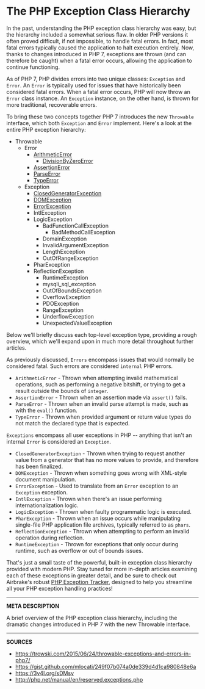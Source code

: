 # The PHP Exception Class Hierarchy

In the past, understanding the PHP exception class hierarchy was easy, but the hierarchy included a somewhat serious flaw.  In older PHP versions it often proved difficult, if not impossible, to handle fatal errors.  In fact, most fatal errors typically caused the application to halt execution entirely.  Now, thanks to changes introduced in PHP 7, exceptions are thrown (and can therefore be caught) when a fatal error occurs, allowing the application to continue functioning.

As of PHP 7, PHP divides errors into two unique classes: `Exception` and `Error`.  An `Error` is typically used for issues that have historically been considered fatal errors.  When a fatal error occurs, PHP will now throw an `Error` class instance.  An `Exception` instance, on the other hand, is thrown for more traditional, recoverable errors.

To bring these two concepts together PHP 7 introduces the new `Throwable` interface, which both `Exception` and `Error` implement.  Here's a look at the entire PHP exception hierarchy:

- Throwable
    - Error
        - [ArithmeticError](https://airbrake.io/blog/php-exception-handling/arithmeticerror)
            - [DivisionByZeroError](https://airbrake.io/blog/php-exception-handling/divisionbyzeroerror)
        - [AssertionError](https://airbrake.io/blog/php-exception-handling/assertionerror)
        - [ParseError](https://airbrake.io/blog/php-exception-handling/php-parseerror)
        - [TypeError](https://airbrake.io/blog/php-exception-handling/php-typeerror)
    - Exception
        - [ClosedGeneratorException](https://airbrake.io/blog/php-exception-handling/closedgeneratorexception)
        - [DOMException](https://airbrake.io/blog/php-exception-handling/domexception)
        - [ErrorException](https://airbrake.io/blog/php-exception-handling/errorexception)
        - IntlException
        - LogicException
            - BadFunctionCallException
                - BadMethodCallException
            - DomainException
            - InvalidArgumentException
            - LengthException
            - OutOfRangeException
        - PharException
        - ReflectionException
            - RuntimeException
            - mysqli_sql_exception
            - OutOfBoundsException
            - OverflowException
            - PDOException
            - RangeException
            - UnderflowException
            - UnexpectedValueException

Below we'll briefly discuss each top-level exception type, providing a rough overview, which we'll expand upon in much more detail throughout further articles.

As previously discussed, `Errors` encompass issues that would normally be considered fatal.  Such errors are considered `internal` PHP errors.

- `ArithmeticError` - Thrown when attempting invalid mathematical operations, such as performing a negative bitshift, or trying to get a result outside the bounds of `integer`.
- `AssertionError` - Thrown when an assertion made via `assert()` fails.
- `ParseError` - Thrown when an invalid parse attempt is made, such as with the `eval()` function.
- `TypeError` - Thrown when provided argument or return value types do not match the declared type that is expected.

`Exceptions` encompass all user exceptions in PHP -- anything that isn't an internal `Error` is considered an `Exception`.

- `ClosedGeneratorException` - Thrown when trying to request another value from a generator that has no more values to provide, and therefore has been finalized.
- `DOMException` - Thrown when something goes wrong with XML-style document manipulation.
- `ErrorException` - Used to translate from an `Error` exception to an `Exception` exception.
- `IntlException` - Thrown when there's an issue performing internationalization logic.
- `LogicException` - Thrown when faulty programmatic logic is executed.
- `PharException` - Thrown when an issue occurs while manipulating single-file PHP application file archives, typically referred to as `phars`.
- `ReflectionException` - Thrown when attempting to perform an invalid operation during reflection.
- `RuntimeException` - Thrown for exceptions that only occur during runtime, such as overflow or out of bounds issues.

That's just a small taste of the powerful, built-in exception class hierarchy provided with modern PHP.  Stay tuned for more in-depth articles examining each of these exceptions in greater detail, and be sure to check out Airbrake's robust <a class="js-cta-utm" href="https://airbrake.io/languages/ruby_exception_handling?utm_source=blog&amp;utm_medium=end-post&amp;utm_campaign=airbrake-php">PHP Exception Tracker</a>, designed to help you streamline all your PHP exception handling practices!

---

__META DESCRIPTION__

A brief overview of the PHP exception class hierarchy, including the dramatic changes introduced in PHP 7 with the new Throwable interface.

---

__SOURCES__

- https://trowski.com/2015/06/24/throwable-exceptions-and-errors-in-php7/
- https://gist.github.com/mlocati/249f07b074a0de339d4d1ca980848e6a
- https://3v4l.org/sDMsv
- http://php.net/manual/en/reserved.exceptions.php